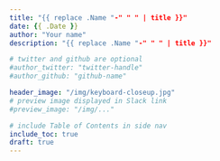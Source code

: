 ```yaml
---
title: "{{ replace .Name "-" " " | title }}"
date: {{ .Date }}
author: "Your name"
description: "{{ replace .Name "-" " " | title }}"

# twitter and github are optional
#author_twitter: "twitter-handle"
#author_github: "github-name"

header_image: "/img/keyboard-closeup.jpg"
# preview image displayed in Slack link
#preview_image: "/img/..."

# include Table of Contents in side nav
include_toc: true
draft: true
---
```


